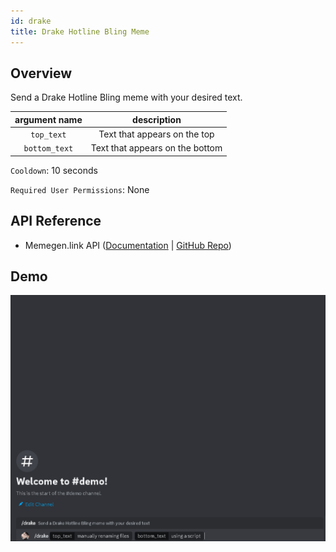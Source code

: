 ```yaml
---
id: drake
title: Drake Hotline Bling Meme
---
```


## Overview

Send a Drake Hotline Bling meme with your desired text.

| argument name |           description           |
| :-----------: | :-----------------------------: |
|  `top_text`   |  Text that appears on the top   |
| `bottom_text` | Text that appears on the bottom |

`Cooldown`: 10 seconds

`Required User Permissions`: None

## API Reference

- Memegen.link API ([Documentation](https://memegen.link/) | [GitHub Repo](https://github.com/jacebrowning/memegen))

## Demo

![Drake Hotline Bling Meme Command Demo Gif](../../../public/memes/drake.gif)
